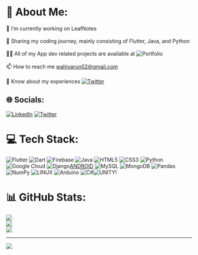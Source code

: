 # 💫 About Me:
🔭 I’m currently working on LeafNotes<br><br>🌱 Sharing my coding journey, mainly consisting of Flutter, Java, and Python<br><br>👨‍💻 All of my App dev related projects are available at ![Portfolio](https://third-cause-6a1.notion.site/Varun-Wahi-s-App-development-Portfolio-33f587e55daa4127acfd74b937c03f6c?pvs=25)<br><br>📫 How to reach me wahivarun02@gmail.com<br><br>📄 Know about my experiences [![Twitter](https://img.shields.io/badge/Twitter-%231DA1F2.svg?logo=Twitter&logoColor=white)](https://x.com/varunwahii)


## 🌐 Socials:
[![LinkedIn](https://img.shields.io/badge/LinkedIn-%230077B5.svg?logo=linkedin&logoColor=white)](https://linkedin.com/in/varunwahii) [![Twitter](https://img.shields.io/badge/Twitter-%231DA1F2.svg?logo=Twitter&logoColor=white)](https://x.com/varunwahii) 

# 💻 Tech Stack:
![Flutter](https://img.shields.io/badge/Flutter-%2302569B.svg?style=for-the-badge&logo=Flutter&logoColor=white) ![Dart](https://img.shields.io/badge/dart-%230175C2.svg?style=for-the-badge&logo=dart&logoColor=white) ![Firebase](https://img.shields.io/badge/firebase-%23039BE5.svg?style=for-the-badge&logo=firebase) ![Java](https://img.shields.io/badge/java-%23ED8B00.svg?style=for-the-badge&logo=java&logoColor=white) ![HTML5](https://img.shields.io/badge/html5-%23E34F26.svg?style=for-the-badge&logo=html5&logoColor=white) ![CSS3](https://img.shields.io/badge/css3-%231572B6.svg?style=for-the-badge&logo=css3&logoColor=white) ![Python](https://img.shields.io/badge/python-3670A0?style=for-the-badge&logo=python&logoColor=ffdd54) ![Google Cloud](https://img.shields.io/badge/Google%20Cloud-%234285F4.svg?style=for-the-badge&logo=google-cloud&logoColor=white) ![Django](https://img.shields.io/badge/django-%23092E20.svg?style=for-the-badge&logo=django&logoColor=white)[ANDROID](https://img.shields.io/badge/android-%2320232a.svg?style=for-the-badge&logo=android&logoColor=%a4c639) ![MySQL](https://img.shields.io/badge/mysql-%2300f.svg?style=for-the-badge&logo=mysql&logoColor=white) ![MongoDB](https://img.shields.io/badge/MongoDB-%234ea94b.svg?style=for-the-badge&logo=mongodb&logoColor=white) ![Pandas](https://img.shields.io/badge/pandas-%23150458.svg?style=for-the-badge&logo=pandas&logoColor=white) ![NumPy](https://img.shields.io/badge/numpy-%23013243.svg?style=for-the-badge&logo=numpy&logoColor=white) ![LINUX](https://img.shields.io/badge/Linux-FCC624?style=for-the-badge&logo=linux&logoColor=black) ![Arduino](https://img.shields.io/badge/-Arduino-00979D?style=for-the-badge&logo=Arduino&logoColor=white) ![C#](https://img.shields.io/badge/c%23-%23239120.svg?style=for-the-badge&logo=c-sharp&logoColor=white)![UNITY](https://img.shields.io/badge/Unity-%2320232a.svg?style=for-the-badge&logo=unity&logoColor=white)!
# 📊 GitHub Stats:
![](https://github-readme-stats.vercel.app/api?username=varun-wahi&theme=dark&hide_border=true&include_all_commits=true&count_private=true)<br/>
![](https://github-readme-streak-stats.herokuapp.com/?user=varun-wahi&theme=dark&hide_border=true)<br/>
![](https://github-readme-stats.vercel.app/api/top-langs/?username=varun-wahi&theme=dark&hide_border=true&include_all_commits=true&count_private=true&layout=compact)

---
[![](https://visitcount.itsvg.in/api?id=varun-wahi&icon=0&color=10)](https://visitcount.itsvg.in)

<!-- Proudly created with GPRM ( https://gprm.itsvg.in ) -->
